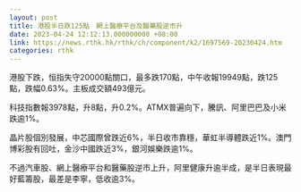 ```yaml
---
layout: post
title: 港股半日跌125點　網上醫療平台及醫藥股逆市升
date: 2023-04-24 12:12:13.000000000 +08:00
link: https://news.rthk.hk/rthk/ch/component/k2/1697569-20230424.htm
categories: rthk
---
```


港股下跌，恒指失守20000點關口，最多跌170點，中午收報19949點，跌125點，跌幅0.63%。主板成交額493億元。

科技指數報3978點，升8點，升0.2%。ATMX普遍向下，騰訊、阿里巴巴及小米跌逾1%。

晶片股個別發展，中芯國際曾跌近6%，半日收市靠穩，華虹半導體跌近1%。澳門博彩股有回吐，金沙中國跌近3%，銀河娛樂跌逾1%。

不過汽車股、網上醫療平台和醫藥股逆市上升，阿里健康升逾半成，是半日表現最好藍籌股，最差是李寧，低收逾3%。
